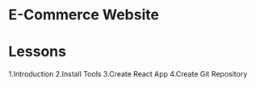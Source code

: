 # E-Commerce Website

# Lessons
1.Introduction
2.Install Tools
3.Create React App
4.Create Git Repository